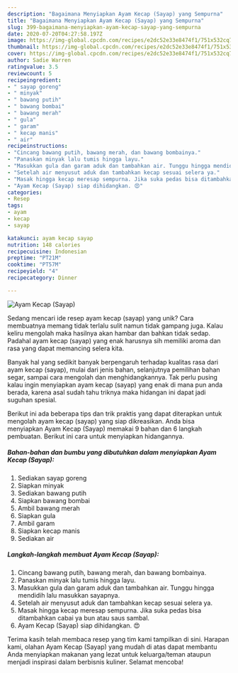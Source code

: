 ```yaml
---
description: "Bagaimana Menyiapkan Ayam Kecap (Sayap) yang Sempurna"
title: "Bagaimana Menyiapkan Ayam Kecap (Sayap) yang Sempurna"
slug: 399-bagaimana-menyiapkan-ayam-kecap-sayap-yang-sempurna
date: 2020-07-20T04:27:58.197Z
image: https://img-global.cpcdn.com/recipes/e2dc52e33e8474f1/751x532cq70/ayam-kecap-sayap-foto-resep-utama.jpg
thumbnail: https://img-global.cpcdn.com/recipes/e2dc52e33e8474f1/751x532cq70/ayam-kecap-sayap-foto-resep-utama.jpg
cover: https://img-global.cpcdn.com/recipes/e2dc52e33e8474f1/751x532cq70/ayam-kecap-sayap-foto-resep-utama.jpg
author: Sadie Warren
ratingvalue: 3.5
reviewcount: 5
recipeingredient:
- " sayap goreng"
- " minyak"
- " bawang putih"
- " bawang bombai"
- " bawang merah"
- " gula"
- " garam"
- " kecap manis"
- " air"
recipeinstructions:
- "Cincang bawang putih, bawang merah, dan bawang bombainya."
- "Panaskan minyak lalu tumis hingga layu."
- "Masukkan gula dan garam aduk dan tambahkan air. Tunggu hingga mendidih lalu masukkan sayapnya."
- "Setelah air menyusut aduk dan tambahkan kecap sesuai selera ya."
- "Masak hingga kecap meresap sempurna. Jika suka pedas bisa ditambahkan cabai ya bun atau saus sambal."
- "Ayam Kecap (Sayap) siap dihidangkan. 😍"
categories:
- Resep
tags:
- ayam
- kecap
- sayap

katakunci: ayam kecap sayap 
nutrition: 148 calories
recipecuisine: Indonesian
preptime: "PT21M"
cooktime: "PT57M"
recipeyield: "4"
recipecategory: Dinner

---
```



![Ayam Kecap (Sayap)](https://img-global.cpcdn.com/recipes/e2dc52e33e8474f1/751x532cq70/ayam-kecap-sayap-foto-resep-utama.jpg)

Sedang mencari ide resep ayam kecap (sayap) yang unik? Cara membuatnya memang tidak terlalu sulit namun tidak gampang juga. Kalau keliru mengolah maka hasilnya akan hambar dan bahkan tidak sedap. Padahal ayam kecap (sayap) yang enak harusnya sih memiliki aroma dan rasa yang dapat memancing selera kita.

Banyak hal yang sedikit banyak berpengaruh terhadap kualitas rasa dari ayam kecap (sayap), mulai dari jenis bahan, selanjutnya pemilihan bahan segar, sampai cara mengolah dan menghidangkannya. Tak perlu pusing kalau ingin menyiapkan ayam kecap (sayap) yang enak di mana pun anda berada, karena asal sudah tahu triknya maka hidangan ini dapat jadi suguhan spesial.




Berikut ini ada beberapa tips dan trik praktis yang dapat diterapkan untuk mengolah ayam kecap (sayap) yang siap dikreasikan. Anda bisa menyiapkan Ayam Kecap (Sayap) memakai 9 bahan dan 6 langkah pembuatan. Berikut ini cara untuk menyiapkan hidangannya.

<!--inarticleads1-->

##### Bahan-bahan dan bumbu yang dibutuhkan dalam menyiapkan Ayam Kecap (Sayap):

1. Sediakan  sayap goreng
1. Siapkan  minyak
1. Sediakan  bawang putih
1. Siapkan  bawang bombai
1. Ambil  bawang merah
1. Siapkan  gula
1. Ambil  garam
1. Siapkan  kecap manis
1. Sediakan  air




<!--inarticleads2-->

##### Langkah-langkah membuat Ayam Kecap (Sayap):

1. Cincang bawang putih, bawang merah, dan bawang bombainya.
1. Panaskan minyak lalu tumis hingga layu.
1. Masukkan gula dan garam aduk dan tambahkan air. Tunggu hingga mendidih lalu masukkan sayapnya.
1. Setelah air menyusut aduk dan tambahkan kecap sesuai selera ya.
1. Masak hingga kecap meresap sempurna. Jika suka pedas bisa ditambahkan cabai ya bun atau saus sambal.
1. Ayam Kecap (Sayap) siap dihidangkan. 😍




Terima kasih telah membaca resep yang tim kami tampilkan di sini. Harapan kami, olahan Ayam Kecap (Sayap) yang mudah di atas dapat membantu Anda menyiapkan makanan yang lezat untuk keluarga/teman ataupun menjadi inspirasi dalam berbisnis kuliner. Selamat mencoba!
